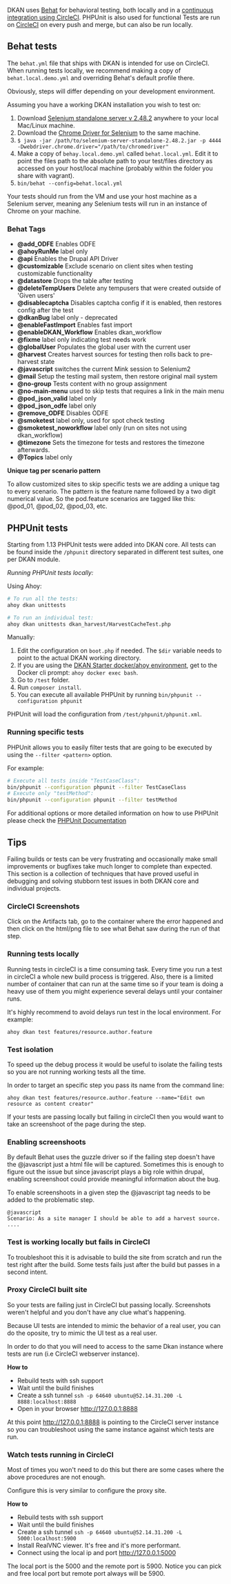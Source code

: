 DKAN uses [Behat](http://behat.org) for behavioral testing, both locally and in a [continuous integration using CircleCI](https://circleci.com/gh/NuCivic/dkan). PHPUnit is also used for functional  Tests are run on [CircleCI](https://circleci.com/gh/NuCivic/dkan) on every push and merge, but can also be run locally.

## Behat tests

The `behat.yml` file that ships with DKAN is intended for use on CircleCI. When running tests locally, we recommend making a copy of `behat.local.demo.yml` and overriding Behat's default profile there.

Obviously, steps will differ depending on your development environment.

Assuming you have a working DKAN installation you wish to test on:

1. Download [Selenium standalone server v 2.48.2](http://selenium-release.storage.googleapis.com/2.48/selenium-server-standalone-2.48.2.jar) anywhere to your local Mac/Linux machine.
2. Download the [Chrome Driver for Selenium](https://code.google.com/p/selenium/wiki/ChromeDriver) to the same machine.
3. `$ java -jar /path/to/selenium-server-standalone-2.48.2.jar -p 4444 -Dwebdriver.chrome.driver="/path/to/chromedriver"`
4. Make a copy of `behay.local.demo.yml` called `behat.local.yml`. Edit it to point the files path to the absolute path to your test/files directory as accessed on your host/local machine (probably within the folder you share with vagrant).
5. `bin/behat --config=behat.local.yml`

Your tests should run from the VM and use your host machine as a Selenium server, meaning any Selenium tests will run in an instance of Chrome on your machine.

### Behat Tags
 - **@add_ODFE** Enables ODFE
 - **@ahoyRunMe** label only
 - **@api** Enables the Drupal API Driver
 - **@customizable** Exclude scenario on client sites when testing customizable functionality
 - **@datastore** Drops the table after testing
 - **@deleteTempUsers** Delete any tempusers that were created outside of 'Given users'
 - **@disablecaptcha** Disables captcha config if it is enabled, then restores config after the test
 - **@dkanBug** label only - deprecated
 - **@enableFastImport** Enables fast import
 - **@enableDKAN_Workflow** Enables dkan_workflow
 - **@fixme** label only indicating test needs work
 - **@globalUser** Populates the global user with the current user
 - **@harvest** Creates harvest sources for testing then rolls back to pre-harvest state
 - **@javascript** switches the current Mink session to Selenium2
 - **@mail** Setup the testing mail system, then restore original mail system
 - **@no-group** Tests content with no group assignment
 - **@no-main-menu** used to skip tests that requires a link in the main menu
 - **@pod_json_valid** label only
 - **@pod_json_odfe** label only
 - **@remove_ODFE** Disables ODFE
 - **@smoketest** label only, used for spot check testing
 - **@smoketest_noworkflow** label only (run on sites not using dkan_workflow)
 - **@timezone** Sets the timezone for tests and restores the timezone afterwards.
 - **@Topics** label only

 **Unique tag per scenario pattern**

 To allow customized sites to skip specific tests we are adding a unique tag to every scenario. The pattern is the feature name followed by a two digit numerical value. So the pod.feature scenarios are tagged like this: @pod_01, @pod_02, @pod_03, etc.

## PHPUnit tests

Starting from 1.13 PHPUnit tests were added into DKAN core. All tests can be found inside the `/phpunit` directory separated in different test suites, one per DKAN module.

*Running PHPUnit tests locally:*

Using Ahoy:

```sh
# To run all the tests:
ahoy dkan unittests

# To run an individual test:
ahoy dkan unittests dkan_harvest/HarvestCacheTest.php
```

Manually:
1. Edit the configuration on `boot.php` if needed. The `$dir` variable needs to point to the actual DKAN working directory.
2. If you are using the [DKAN Starter docker/ahoy environment](http://dkan-starter.readthedocs.io/en/latest/docker-dev-env/installation.html), get to the Docker cli prompt: `ahoy docker exec bash`.
3. Go to `/test` folder.
4. Run `composer install`.
5. You can execute all available PHPUnit by running `bin/phpunit --configuration phpunit`

PHPUnit will load the configuration from `/test/phpunit/phpunit.xml`.

### Running specific tests

PHPUnit allows you to easily filter tests that are going to be executed by using the `--filter <pattern>` option.

For example:

```sh
# Execute all tests inside "TestCaseClass":
bin/phpunit --configuration phpunit --filter TestCaseClass
# Execute only "testMethod":
bin/phpunit --configuration phpunit --filter testMethod
```

For additional options or more detailed information on how to use PHPUnit please check the [PHPUnit Documentation]( https://phpunit.de/manual/current/en/textui.html)

## Tips

Failing builds or tests can be very frustrating and occasionally make small improvements or bugfixes take much longer to complete than expected. This section is a collection of techniques that have proved useful in debugging and solving stubborn test issues in both DKAN core and individual projects.

### CircleCI Screenshots

Click on the Artifacts tab, go to the container where the error happened and then click on the html/png file to see what Behat saw during the run of that step.

### Running tests locally
Running tests in circleCI is a time consuming task. Every time you run a test in circleCI a whole new build process is triggered. Also, there is a limited number of container that can run at the same time so if your team is doing a heavy use of them you might experience several delays until your container runs.

It's highly recommend to avoid delays run test in the local environment. For example:

```
ahoy dkan test features/resource.author.feature
```

### Test isolation
To speed up the debug process it would be useful to isolate the failing tests so you are not running working tests all the time.

In order to target an specific step you pass its name from the command line:

```
ahoy dkan test features/resource.author.feature --name="Edit own resource as content creator"
```

If your tests are passing locally but failing in circleCI then you would want to take an screenshoot of the page during the step.

### Enabling screenshoots
By default Behat uses the guzzle driver so if the failing step doesn't have the @javascript just a html file will be captured. Sometimes this is enough to figure out the issue but since javascript plays a big role within drupal, enabling screenshoot could provide meaningful information about the bug.

To enable screenshoots in a given step the @javascript tag needs to be added to the problematic step.

```
@javascript
Scenario: As a site manager I should be able to add a harvest source.
....
```

### Test is working locally but fails in CircleCI

To troubleshoot this it is advisable to build the site from scratch and run the test right after the build. Some tests fails just after the build but passes in a second intent.

### Proxy CircleCI built site

So your tests are failing just in CircleCI but passing locally. Screenshots weren't helpful and you don't have any clue what's happening.

Because UI tests are intended to mimic the behavior of a real user, you can do the oposite, try to mimic the UI test as a real user.

In order to do that you will need to access to the same Dkan instance where tests are run (i.e CircleCI webserver instance).

**How to**

- Rebuild tests with ssh support
- Wait until the build finishes
- Create a ssh tunnel `ssh -p 64640 ubuntu@52.14.31.200 -L 8888:localhost:8888`
- Open in your browser http://127.0.0.1:8888

At this point http://127.0.0.1:8888 is pointing to the CircleCI server instance so you can troubleshoot using the same instance against which tests are run.

### Watch tests running in CircleCI
Most of times you won't need to do this but there are some cases where the above procedures are not enough.

Configure this is very similar to configure the proxy site.

**How to**
- Rebuild tests with ssh support
- Wait until the build finishes
- Create a ssh tunnel `ssh -p 64640 ubuntu@52.14.31.200 -L 5000:localhost:5900`
- Install RealVNC viewer. It's free and it's more performant.
- Connect using the local ip and port http://127.0.0.1:5000

The local port is the 5000 and the remote port is 5900. Notice you can pick and free local port but remote port always will be 5900.
